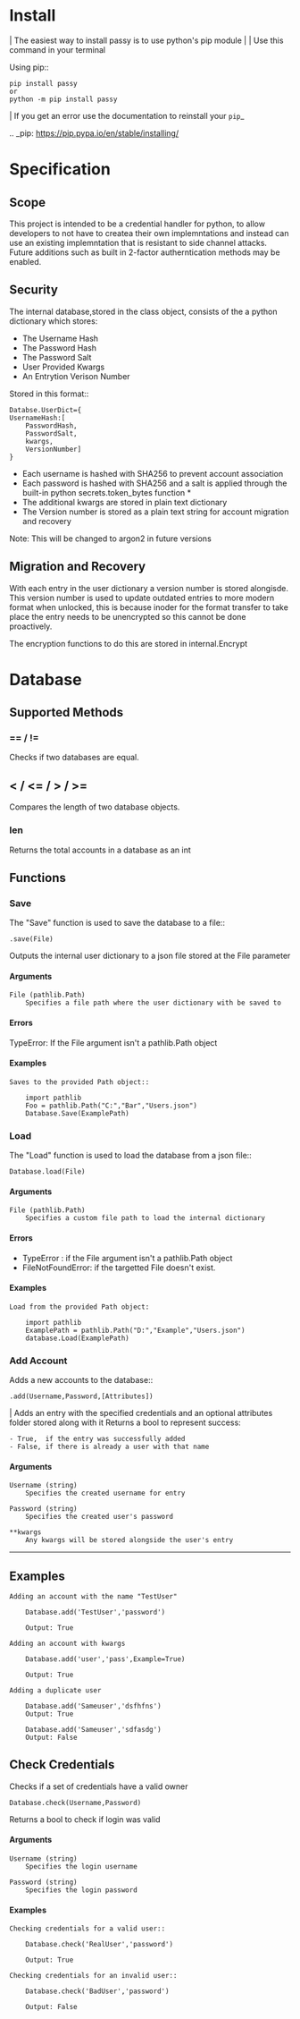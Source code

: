 # Install

| The easiest way to install passy is to use python's pip module
|
| Use this command in your terminal

Using pip::

    pip install passy
    or
    python -m pip install passy

| If you get an error use the documentation to reinstall your `pip`_

.. _pip: https://pip.pypa.io/en/stable/installing/



# Specification

## Scope

This project is intended to be a credential handler for python, to allow developers to not have to createa their own implemntations and instead can use an existing implemntation that is resistant to side channel attacks.
Future additions such as built in 2-factor autherntication methods may be enabled.


## Security

The internal database,stored in the class object, consists of the a python dictionary which stores:

- The Username Hash
- The Password Hash
- The Password Salt
- User Provided Kwargs
- An Entrytion Verison Number

Stored in this format::

    Databse.UserDict={
    UsernameHash:[
        PasswordHash,
        PasswordSalt,
        kwargs,
        VersionNumber]
    }

- Each username is hashed with SHA256 to prevent account association
- Each password is hashed with SHA256 and a salt is applied through the built-in python secrets.token_bytes function *
- The additional kwargs are stored in plain text dictionary
- The Version number is stored as a plain text string for account migration and recovery

Note: This will be changed to argon2 in future versions

## Migration and Recovery

With each entry in the user dictionary a version number is stored alongisde. This version number is used to update outdated entries to more modern format when unlocked, this is because inoder for the format transfer to take place the entry needs to be unencrypted so this cannot be done proactively.

The encryption functions to do this are stored in internal.Encrypt


# Database



## Supported Methods



### == / !=

Checks if two databases are equal.

## < / <= / > / >=

Compares the length of two database objects.

### len 

Returns the total accounts in a database as an int

## Functions

### Save

The "Save" function is used to save the database to a file::

    .save(File)

Outputs the internal user dictionary to a json file stored at the File parameter

#### Arguments

    File (pathlib.Path)
        Specifies a file path where the user dictionary with be saved to

#### Errors

TypeError: If the File argument isn't a pathlib.Path object

#### Examples

    Saves to the provided Path object::

        import pathlib
        Foo = pathlib.Path("C:","Bar","Users.json")
        Database.Save(ExamplePath)

### Load

The "Load" function is used to load the database from a json file::

    Database.load(File)


#### Arguments

    File (pathlib.Path)
        Specifies a custom file path to load the internal dictionary


#### Errors

- TypeError : if the File argument isn't a pathlib.Path object
- FileNotFoundError: if the targetted File doesn't exist.

#### Examples

    Load from the provided Path object:

        import pathlib
        ExamplePath = pathlib.Path("D:","Example","Users.json")
        database.Load(ExamplePath)

### Add Account

Adds a new accounts to the database::


    .add(Username,Password,[Attributes])

| Adds an entry with the specified credentials and an optional attributes folder stored along with it
Returns a bool to represent success:

    - True,  if the entry was successfully added
    - False, if there is already a user with that name

#### Arguments

    Username (string)
        Specifies the created username for entry

    Password (string)
        Specifies the created user's password

    **kwargs
        Any kwargs will be stored alongside the user's entry

--------
Examples
--------
    
    Adding an account with the name "TestUser"

        Database.add('TestUser','password')
        
        Output: True

    Adding an account with kwargs

        Database.add('user','pass',Example=True)
        
        Output: True

    Adding a duplicate user

        Database.add('Sameuser','dsfhfns')
        Output: True

        Database.add('Sameuser','sdfasdg')
        Output: False
        


## Check Credentials

Checks if a set of credentials have a valid owner

    Database.check(Username,Password)

Returns a bool to check if login was valid

#### Arguments

    Username (string)
        Specifies the login username

    Password (string)
        Specifies the login password

#### Examples
    
    Checking credentials for a valid user::
        
        Database.check('RealUser','password')

        Output: True

    Checking credentials for an invalid user::

        Database.check('BadUser','password')

        Output: False
